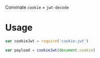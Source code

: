 Convinate `cookie` + `jwt-decode`

# Usage

```js
var cookieJwt = require('cookie-jwt')

var payload = cookieJwt(document.cookie)
```